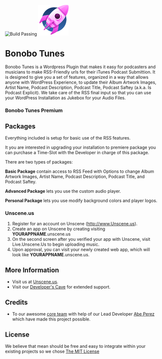 ![Build Passing](https://img.shields.io/jenkins/s/https/jenkins.qa.ubuntu.com/precise-desktop-amd64_default.svg)
<a href="http://unscene.us/podcast-creator"><img src="https://raw.githubusercontent.com/abegit/bonobotunes/master/templates/assets/images/bonobotunes-podcast-creator-by-unscene.png" alt="Bonobo Tunes" width="100"/></a>
# Bonobo Tunes
Bonobo Tunes is a Wordpress Plugin that makes it easy for podcasters and musicians to make RSS-Friendly urls for their iTunes Podcast Submittion. It is designed to give you a set of features, organized in a way that allows anyone with WordPress Experience, to update their Album Artwork Images, Artist Name, Podcast Description, Podcast Title, Podcast Saftey (a.k.a. Is Podcast Explicit). We take care of the RSS final input so that you can use your WordPress Installation as Jukebox for your Audio Files.


### Bonobo Tunes Premium
## Packages

Everything included is setup for basic use of the RSS features.

It you are interested in upgrading your installation to premiere package you can purchase a Time-Slot with the Developer in charge of this package.

There are two types of packages:

**Basic Package** contain access to RSS Feed with Options to change Album Artwork Images, Artist Name, Podcast Description, Podcast Title, and Podcast Saftey.

**Advanced Package** lets you use the custom audio player.

**Personal Package** lets you use modify background colors and player logos.


### Unscene.us

1. Register for an account on Unscene (http://www.Unscene.us).
1. Create an app on Unscene by creating visiting **YOURAPPNAME**.unscene.us
1. On the second screen after you verified your app with Unscene, visit Live.Unscene.Us to begin uploading music.
1. Upon approval, you can visit your newly created web app, which will look like **YOURAPPNAME**.unscene.us.


## More Information
  * Visit us at [Unscene.us](http://unscene.us/).
  * Visit our [Developer's Cave](http://dev.unscene.us/) for extended support.

## Credits
  * To our awesome <a href="https://github.com/BonoboDesigns">core team</a> with help of our Lead Developer <a href="https://github.com/abegit">Abe Perez</a> which have made this project possible.

## License
We believe that mean should be free and easy to integrate within your existing projects so we chose [The MIT License](http://opensource.org/licenses/MIT)
